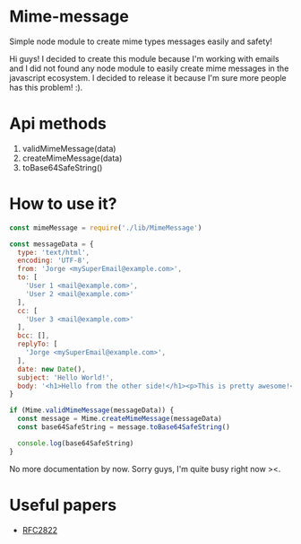 # Mime-message

Simple node module to create mime types messages easily and safety!

Hi guys! I decided to create this module because I'm working with emails and I did not found any node module to easily create mime messages in the javascript ecosystem. I decided to release it because I'm sure more people has this problem! :).

# Api methods

1. validMimeMessage(data)
2. createMimeMessage(data)
3. toBase64SafeString()

# How to use it?

```javascript
const mimeMessage = require('./lib/MimeMessage')

const messageData = {
  type: 'text/html',
  encoding: 'UTF-8',
  from: 'Jorge <mySuperEmail@example.com>',
  to: [
    'User 1 <mail@example.com>',
    'User 2 <mail@example.com>'
  ],
  cc: [
    'User 3 <mail@example.com>'
  ],
  bcc: [],
  replyTo: [
    'Jorge <mySuperEmail@example.com>',
  ],
  date: new Date(),
  subject: 'Hello World!',
  body: '<h1>Hello from the other side!</h1><p>This is pretty awesome!</p>'
}

if (Mime.validMimeMessage(messageData)) {
  const message = Mime.createMimeMessage(messageData)
  const base64SafeString = message.toBase64SafeString()

  console.log(base64SafeString)
}
```

No more documentation by now. Sorry guys, I'm quite busy right now ><.

# Useful papers

* [RFC2822](https://tools.ietf.org/html/rfc2822#page-18)
